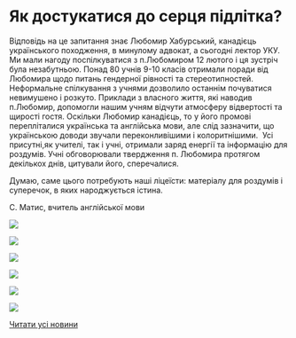 # Як достукатися до серця підлітка?

Відповідь на це запитання знає Любомир Хабурський, канадієць українського походження, в минулому адвокат, а сьогодні лектор УКУ. Ми мали нагоду поспілкуватися з п.Любомиром 12 лютого і ця зустріч була незабутньою. Понад 80 учнів 9-10 класів отримали поради від Любомира щодо питань гендерної рівності та стереотипностей. Неформальне спілкування з учнями дозволило останнім почуватися невимушено і розкуто. Приклади з власного життя, які наводив п.Любомир, допомогли нашим учням відчути атмосферу відвертості та щирості гостя. Оскільки Любомир канадієць, то у його промові перепліталися українська та англійська мови, але слід зазначити, що українською доводи звучали переконливішими і колоритнішими.  Усі присутні,як учителі, так і учні, отримали заряд енергії та інформацію для роздумів. Учні обговорювали твердження п. Любомира протягом декількох днів, цитували його, сперечалися.

Думаю, саме цього потребують наші ліцеїсти: матеріалу для роздумів і суперечок, в яких народжується істина.

С. Матис, вчитель англійської мови

![](/images/blog/як-достукатися-до-серця-підлітка/l1.jpg)

![](/images/blog/як-достукатися-до-серця-підлітка/l2.jpg)

![](/images/blog/як-достукатися-до-серця-підлітка/l3.jpg)

![](/images/blog/як-достукатися-до-серця-підлітка/l4.jpg)

![](/images/blog/як-достукатися-до-серця-підлітка/l5.jpg)

![](/images/blog/як-достукатися-до-серця-підлітка/l6.jpg)

[Читати усі новини](/news)
